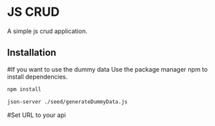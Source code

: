 # JS CRUD

A simple js crud application.

## Installation
#If you want to use the dummy data
Use the package manager npm to install dependencies.

```bash
npm install
```

```bash
json-server ./seed/generateDummyData.js
```

#Set URL to your api
